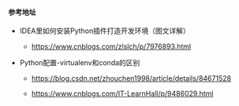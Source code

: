#### 参考地址
- IDEA里如何安装Python插件打造开发环境（图文详解）
    - https://www.cnblogs.com/zlslch/p/7976893.html

- Python配置-virtualenv和conda的区别

    - https://blog.csdn.net/zhouchen1998/article/details/84671528
    
    - https://www.cnblogs.com/IT-LearnHall/p/9486029.html    